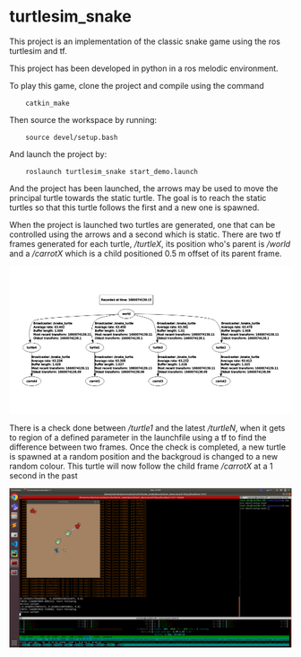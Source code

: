 # turtlesim_snake
This project is an implementation of the classic snake game using the ros turtlesim and tf.

This project has been developed in python in a ros melodic environment.

To play this game, clone the project and compile using the command

        catkin_make
    
Then source the workspace by running:

        source devel/setup.bash

And launch the project by:

        roslaunch turtlesim_snake start_demo.launch

And the project has been launched, the arrows may be used to move the principal turtle towards the static turtle.
The goal is to reach the static turtles so that this turtle follows the first and a new one is spawned.

When the project is launched two turtles are generated, one that can be controlled using the arrows and a second which is static. 
There are two tf frames generated for each turtle, */turtleX*, its position who's parent is */world* and a */carrotX* which is a child positioned 0.5 m offset of its parent frame.

![TF Tree](src/turtlesim_snake/resources/tf_tree.png)

There is a check done between */turtle1* and the latest */turtleN*, when it gets to region of a defined parameter in the launchfile using a tf to find the difference between two frames. 
Once the check is completed, a new turtle is spawned at a random position and the backgroud is changed to a new random colour.
This turtle will now follow the child frame */carrotX* at a 1 second in the past


![TF Tree](src/turtlesim_snake/resources/turtlesim_snake_example.png)



